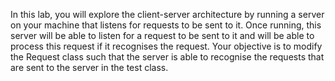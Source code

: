 In this lab, you will explore the client-server architecture by running a server on your machine that listens for requests to be sent to it. Once running, this server will be able to listen for a request to be sent to it and will be able to process this request if it recognises the request. Your objective is to modify the Request class such that the server is able to recognise the requests that are sent to the server in the test class.
